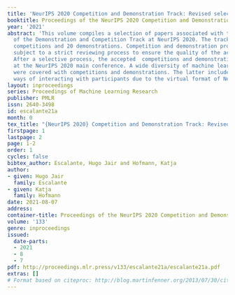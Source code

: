 ```yaml
---
title: 'NeurIPS 2020 Competition and Demonstration Track: Revised selected papers'
booktitle: Proceedings of the NeurIPS 2020 Competition and Demonstration Track
year: '2021'
abstract: 'This volume compiles a selection of papers associated with the fourth edition
  of the Demonstration and Competition Track at NeurIPS 2020. The track comprised  16
  competitions and 20 demonstrations. Competition and demonstration proposals were
  subject to a strict reviewing process to ensure the quality of the accepted events.
  After a selective process, the accepted  competitions and demonstrations were featured
  at the NeurIPS 2020 main conference. A wide diversity of machine learning topics
  were covered with competitions and demonstrations. The latter included innovative
  ways of interacting with participants due to the virtual format of NeurIPS2020. '
layout: inproceedings
series: Proceedings of Machine Learning Research
publisher: PMLR
issn: 2640-3498
id: escalante21a
month: 0
tex_title: "{NeurIPS 2020} Competition and Demonstration Track: Revised selected papers"
firstpage: 1
lastpage: 2
page: 1-2
order: 1
cycles: false
bibtex_author: Escalante, Hugo Jair and Hofmann, Katja
author:
- given: Hugo Jair
  family: Escalante
- given: Katja
  family: Hofmann
date: 2021-08-07
address:
container-title: Proceedings of the NeurIPS 2020 Competition and Demonstration Track
volume: '133'
genre: inproceedings
issued:
  date-parts:
  - 2021
  - 8
  - 7
pdf: http://proceedings.mlr.press/v133/escalante21a/escalante21a.pdf
extras: []
# Format based on citeproc: http://blog.martinfenner.org/2013/07/30/citeproc-yaml-for-bibliographies/
---
```

